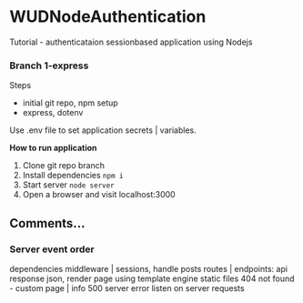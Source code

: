 # WUDNodeAuthentication
Tutorial - authenticataion sessionbased application using Nodejs

### Branch 1-express

Steps
- initial git repo, npm setup 
- express, dotenv

Use .env file to set application secrets | variables. 

**How to run application**
1. Clone git repo branch
2. Install dependencies `npm i`
3. Start server `node server` 
4. Open a browser and visit localhost:3000


## Comments...

### Server event order
dependencies
middleware | sessions, handle posts
routes | endpoints: api response json, render page using template engine
static files
404 not found - custom page | info
500 server error
listen on server requests